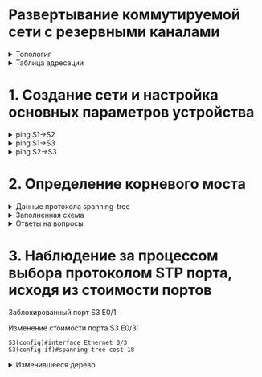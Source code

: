 # Развертывание коммутируемой сети с резервными каналами

<details> <summary>Топология</summary>

![Scheme](https://user-images.githubusercontent.com/80280218/113770437-cbe2ef80-972a-11eb-9f04-b88ee83e59ef.PNG)

</details>


<details> <summary>Таблица адресации</summary>

| Устройство | Интерфейс | IP-адрес    | Маска подсети |
| ---------- | --------- | ----------- | ------------- |
| S1         | VLAN 1    | 192.168.1.1 | 255.255.255.0 |
| S2         | VLAN 1    | 192.168.1.2 | 255.255.255.0 |
| S3         | VLAN 1    | 192.168.1.3 | 255.255.255.0 |

</details>

# 1. Создание сети и настройка основных параметров устройства

<details> <summary>ping S1->S2</summary>

S1#ping 192.168.1.2
Type escape sequence to abort.
Sending 5, 100-byte ICMP Echos to 192.168.1.2, timeout is 2 seconds:
.!!!!
Success rate is 80 percent (4/5), round-trip min/avg/max = 1/1/1 ms

</details>

<details> <summary>ping S1->S3</summary>

S1#ping 192.168.1.3
Type escape sequence to abort.
Sending 5, 100-byte ICMP Echos to 192.168.1.3, timeout is 2 seconds:
.!!!!
Success rate is 80 percent (4/5), round-trip min/avg/max = 1/1/1 ms

</details>

<details> <summary>ping S2->S3</summary>

S3#ping 192.168.1.2
Type escape sequence to abort.
Sending 5, 100-byte ICMP Echos to 192.168.1.2, timeout is 2 seconds:
.!!!!
Success rate is 80 percent (4/5), round-trip min/avg/max = 1/1/1 ms


</details>


# 2.	Определение корневого моста

</details>

<details> <summary>Данные протокола spanning-tree</summary>
  


```


S1#show spanning-tree

VLAN0001
  Spanning tree enabled protocol ieee
  Root ID    Priority    32769
             Address     aabb.cc00.1000
             This bridge is the root
             Hello Time   2 sec  Max Age 20 sec  Forward Delay 15 sec

  Bridge ID  Priority    32769  (priority 32768 sys-id-ext 1)
             Address     aabb.cc00.1000
             Hello Time   2 sec  Max Age 20 sec  Forward Delay 15 sec
             Aging Time  300 sec

Interface           Role Sts Cost      Prio.Nbr Type
------------------- ---- --- --------- -------- --------------------------------
Et0/1               Desg FWD 100       128.2    Shr
Et0/3               Desg FWD 100       128.4    Shr


S2#show spanning-tree

VLAN0001
  Spanning tree enabled protocol ieee
  Root ID    Priority    32769
             Address     aabb.cc00.1000
             Cost        100
             Port        2 (Ethernet0/1)
             Hello Time   2 sec  Max Age 20 sec  Forward Delay 15 sec

  Bridge ID  Priority    32769  (priority 32768 sys-id-ext 1)
             Address     aabb.cc00.2000
             Hello Time   2 sec  Max Age 20 sec  Forward Delay 15 sec
             Aging Time  300 sec

Interface           Role Sts Cost      Prio.Nbr Type
------------------- ---- --- --------- -------- --------------------------------
Et0/1               Root FWD 100       128.2    Shr
Et0/3               Desg FWD 100       128.4    Shr


S3#show spanning-tree

VLAN0001
  Spanning tree enabled protocol rstp
  Root ID    Priority    32769
             Address     aabb.cc00.1000
             Cost        100
             Port        4 (Ethernet0/3)
             Hello Time   2 sec  Max Age 20 sec  Forward Delay 15 sec

  Bridge ID  Priority    32769  (priority 32768 sys-id-ext 1)
             Address     aabb.cc00.3000
             Hello Time   2 sec  Max Age 20 sec  Forward Delay 15 sec
             Aging Time  300 sec

Interface           Role Sts Cost      Prio.Nbr Type
------------------- ---- --- --------- -------- --------------------------------
Et0/1               Altn BLK 100       128.2    Shr Peer(STP)
Et0/3               Root FWD 100       128.4    Shr Peer(STP)


```

</details>

</details>

<details> <summary>Заполненная схема</summary>


![изображение](https://user-images.githubusercontent.com/80280218/116862348-4b21f100-ac0d-11eb-818e-4e5491498836.png)


</details>


<details> <summary>Ответы на вопросы</summary>


Какой коммутатор является корневым мостом? **S1**

Почему этот коммутатор был выбран протоколом spanning-tree в качестве корневого моста? **Из-за наименьшего значения BID(наименьший MAC-адрес).**

Какие порты на коммутаторе являются корневыми портами? **S2: E0/1 S3: E0/3**

Какие порты на коммутаторе являются назначенными портами? **S1: E0/1, E0/3 S2: E0/3**

Какой порт отображается в качестве альтернативного и в настоящее время заблокирован? **S3: E0/1**

Почему протокол spanning-tree выбрал этот порт в качестве невыделенного (заблокированного) порта? **Наименьший BID у S2, поэтому порт на S2 выбран назначенным, а порт на S3 альтернативным.**



</details>


# 3.	Наблюдение за процессом выбора протоколом STP порта, исходя из стоимости портов

Заблокированный порт S3 E0/1.

Изменение стоимости порта S3 E0/3:

```
S3(config)#interface Ethernet 0/3
S3(config-if)#spanning-tree cost 18
```

</details>


<details> <summary>Изменившееся дерево</summary>
  
```
S2#show spanning-tree

VLAN0001
  Spanning tree enabled protocol ieee
  Root ID    Priority    32769
             Address     aabb.cc00.1000
             Cost        100
             Port        2 (Ethernet0/1)
             Hello Time   2 sec  Max Age 20 sec  Forward Delay 15 sec

  Bridge ID  Priority    32769  (priority 32768 sys-id-ext 1)
             Address     aabb.cc00.2000
             Hello Time   2 sec  Max Age 20 sec  Forward Delay 15 sec
             Aging Time  15  sec

Interface           Role Sts Cost      Prio.Nbr Type
------------------- ---- --- --------- -------- --------------------------------
Et0/1               Root FWD 100       128.2    Shr
Et0/3               Altn BLK 100       128.4    Shr


S3#show spanning-tree

VLAN0001
  Spanning tree enabled protocol rstp
  Root ID    Priority    32769
             Address     aabb.cc00.1000
             Cost        18
             Port        4 (Ethernet0/3)
             Hello Time   2 sec  Max Age 20 sec  Forward Delay 15 sec

  Bridge ID  Priority    32769  (priority 32768 sys-id-ext 1)
             Address     aabb.cc00.3000
             Hello Time   2 sec  Max Age 20 sec  Forward Delay 15 sec
             Aging Time  300 sec

Interface           Role Sts Cost      Prio.Nbr Type
------------------- ---- --- --------- -------- --------------------------------
Et0/1               Desg BLK 100       128.2    Shr Peer(STP)
Et0/3               Root FWD 18        128.4    Shr Peer(STP)
```
  
</details>  
